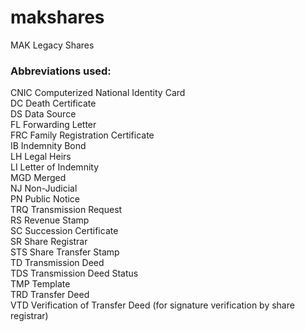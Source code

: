 # makshares
MAK Legacy Shares

### Abbreviations used:  
CNIC	Computerized National Identity Card  
DC	Death Certificate  
DS	Data Source  
FL	Forwarding Letter  
FRC	Family Registration Certificate  
IB	Indemnity Bond  
LH	Legal Heirs  
LI	Letter of Indemnity  
MGD	Merged  
NJ  Non-Judicial  
PN	Public Notice  
TRQ Transmission Request  
RS	Revenue Stamp  
SC	Succession Certificate  
SR	Share Registrar  
STS	Share Transfer Stamp  
TD	Transmission Deed  
TDS	Transmission Deed Status  
TMP	Template  
TRD	Transfer Deed    
VTD	Verification of Transfer Deed  (for signature verification by share registrar)
